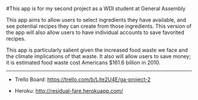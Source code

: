 #This app is for my second project as a WDI student at General Assembly

This app aims to allow users to select ingredients they have available, and
see potential recipes they can create from those ingredients. This version of
the app will also allow users to have individual
accounts to save favorited recipes.

This app is particularly salient given the increased food waste we face
and the climate implications of that waste. It also will allow users to
save money; it is estimated food waste cost Americans $161.6 billion in 2010.

---
* Trello Board: https://trello.com/b/Ljte2U4E/ga-project-2

* Heroku: http://residual-fare.herokuapp.com/

